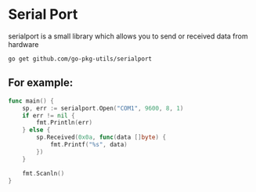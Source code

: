 # Serial Port
serialport is a small library which allows you to send or received data from hardware
```shell
go get github.com/go-pkg-utils/serialport
```
For example:
------------
```go
func main() {
    sp, err := serialport.Open("COM1", 9600, 8, 1)
    if err != nil {
        fmt.Println(err)
    } else {
        sp.Received(0x0a, func(data []byte) {
            fmt.Printf("%s", data)
        })
    }

    fmt.Scanln()
}
```
